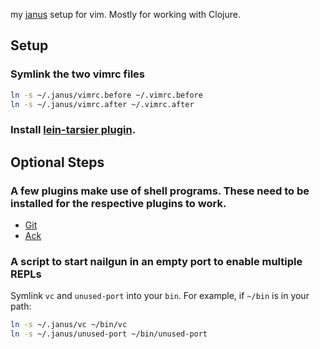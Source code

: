 my [janus](https://github.com/carlhuda/janus) setup for vim. Mostly for working with Clojure.

## Setup

### Symlink the two vimrc files

```bash
ln -s ~/.janus/vimrc.before ~/.vimrc.before
ln -s ~/.janus/vimrc.after ~/.vimrc.after
```

### Install [lein-tarsier plugin](https://github.com/sattvik/lein-tarsier).

## Optional Steps

### A few plugins make use of shell programs. These need to be installed for the respective plugins to work.

* [Git](http://git-scm.com/)
* [Ack](http://betterthangrep.com/install/)

### A script to start nailgun in an empty port to enable multiple REPLs

Symlink `vc` and `unused-port` into your `bin`. For example, if `~/bin` is in your path:

```bash
ln -s ~/.janus/vc ~/bin/vc
ln -s ~/.janus/unused-port ~/bin/unused-port
```